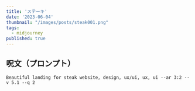 ```yaml
---
title: 'ステーキ'
date: '2023-06-04'
thumbnail: "/images/posts/steak001.png"
tags:
  - midjourney
published: true
---
```


## 呪文（プロンプト）
```
Beautiful landing for steak website, design, ux/ui, ux, ui --ar 3:2 --v 5.1 --q 2
```